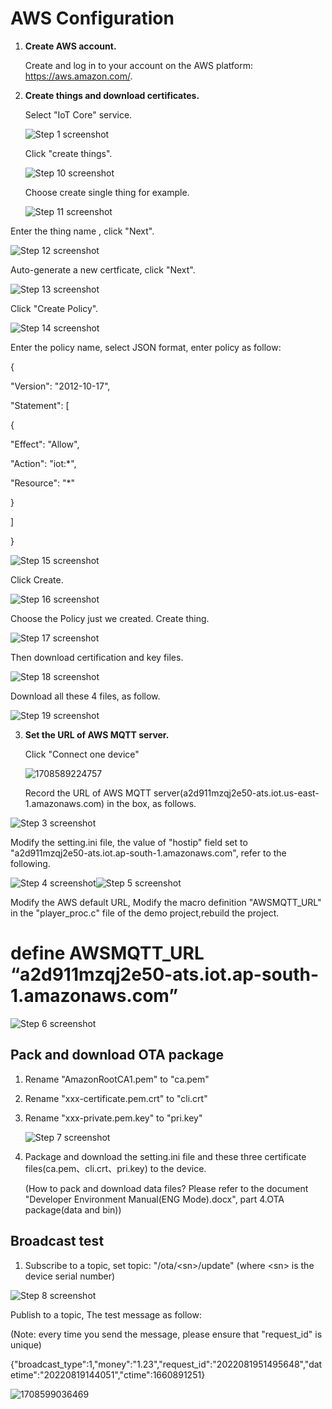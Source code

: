 # AWS Configuration

1. **Create AWS account.**

   Create and log in to your account on the AWS platform: <https://aws.amazon.com/>.

2. **Create things and download certificates.**

   Select "IoT Core" service.

   ![Step 1 screenshot](AWS_configuration_guidance_images/image1.png)

   Click "create things".

   ![Step 10 screenshot](AWS_configuration_guidance_images/image10.png)

   Choose create single thing for example.

   ![Step 11 screenshot](AWS_configuration_guidance_images/image11.png)

Enter the thing name , click "Next".

![Step 12 screenshot](AWS_configuration_guidance_images/image12.png)

Auto-generate a new certficate, click "Next".

![Step 13 screenshot](AWS_configuration_guidance_images/image13.png)

Click "Create Policy".

![Step 14 screenshot](AWS_configuration_guidance_images/image14.emf)

Enter the policy name, select JSON format, enter policy as follow:

{

"Version": "2012-10-17",

"Statement": [

{

"Effect": "Allow",

"Action": "iot:\*",

"Resource": "\*"

}

]

}

![Step 15 screenshot](AWS_configuration_guidance_images/image15.png)

Click Create.

![Step 16 screenshot](AWS_configuration_guidance_images/image16.png)

Choose the Policy just we created. Create thing.

![Step 17 screenshot](AWS_configuration_guidance_images/image17.png)

Then download certification and key files.

![Step 18 screenshot](AWS_configuration_guidance_images/image18.png)

Download all these 4 files, as follow.

![Step 19 screenshot](AWS_configuration_guidance_images/image19.png)

3. **Set the URL of AWS MQTT server.**

   Click "Connect one device"

   ![1708589224757](AWS_configuration_guidance_images/image2.png)

   Record the URL of AWS MQTT server(a2d911mzqj2e50-ats.iot.us-east-1.amazonaws.com) in the box, as follows.

![Step 3 screenshot](AWS_configuration_guidance_images/image3.png)

Modify the setting.ini file, the value of "hostip" field set to "a2d911mzqj2e50-ats.iot.ap-south-1.amazonaws.com", refer to the following.

![Step 4 screenshot](AWS_configuration_guidance_images/image4.png)![Step 5 screenshot](AWS_configuration_guidance_images/image5.png)

Modify the AWS default URL, Modify the macro definition "AWSMQTT\_URL" in the "player\_proc.c" file of the demo project,rebuild the project.

# define AWSMQTT\_URL “a2d911mzqj2e50-ats.iot.ap-south-1.amazonaws.com”

![Step 6 screenshot](AWS_configuration_guidance_images/image6.png)

## Pack and download OTA package

1. Rename "AmazonRootCA1.pem" to "ca.pem"

2. Rename "xxx-certificate.pem.crt" to "cli.crt"

3. Rename "xxx-private.pem.key" to "pri.key"

   ![Step 7 screenshot](AWS_configuration_guidance_images/image7.png)

4. Package and download the setting.ini file and these three certificate files(ca.pem、cli.crt、pri.key) to the device.

   (How to pack and download data files? Please refer to the document "Developer Environment Manual(ENG Mode).docx", part 4.OTA package(data and bin))

## Broadcast test

1. Subscribe to a topic, set topic: "/ota/\<sn\>/update" (where \<sn\> is the device serial number)

![Step 8 screenshot](AWS_configuration_guidance_images/image8.png)

Publish to a topic, The test message as follow:

(Note: every time you send the message, please ensure that "request\_id" is unique)

{"broadcast\_type":1,"money":"1.23","request\_id":"2022081951495648","datetime":"20220819144051","ctime":1660891251}

![1708599036469](AWS_configuration_guidance_images/image9.png)
